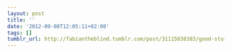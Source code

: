 ```yaml
---
layout: post
title: ''
date: '2012-09-08T12:05:11+02:00'
tags: []
tumblr_url: http://fabiantheblind.tumblr.com/post/31115038383/good-stuff-doesnt-age-motion-styling-sound
---
```

